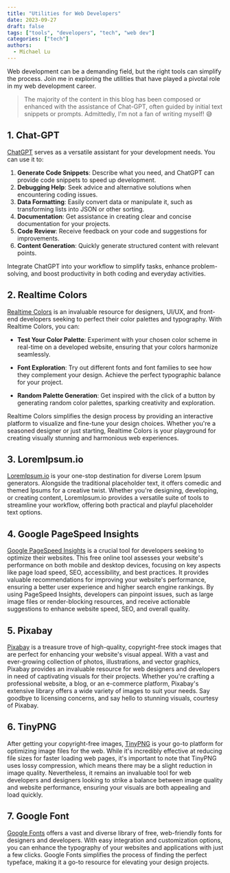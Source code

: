 ```yaml
---
title: "Utilities for Web Developers"
date: 2023-09-27
draft: false
tags: ["tools", "developers", "tech", "web dev"]
categories: ["tech"]
authors:
  - Michael Lu
---
```


Web development can be a demanding field, but the right tools can simplify the process. Join me in exploring the utilities that have played a pivotal role in my web development career.

> The majority of the content in this blog has been composed or enhanced with the assistance of Chat-GPT, often guided by initial text snippets or prompts. Admittedly, I'm not a fan of writing myself! 😅

## 1. Chat-GPT

[ChatGPT](https://chat.openai.com/) serves as a versatile assistant for your development needs. You can use it to:

1. **Generate Code Snippets**: Describe what you need, and ChatGPT can provide code snippets to speed up development.
2. **Debugging Help**: Seek advice and alternative solutions when encountering coding issues.
3. **Data Formatting**: Easily convert data or manipulate it, such as transforming lists into JSON or other sorting.
4. **Documentation**: Get assistance in creating clear and concise documentation for your projects.
5. **Code Review**: Receive feedback on your code and suggestions for improvements.
6. **Content Generation**: Quickly generate structured content with relevant points.

Integrate ChatGPT into your workflow to simplify tasks, enhance problem-solving, and boost productivity in both coding and everyday activities.

## 2. Realtime Colors

[Realtime Colors](https://www.realtimecolors.com) is an invaluable resource for designers, UI/UX, and front-end developers seeking to perfect their color palettes and typography. With Realtime Colors, you can:

- **Test Your Color Palette**: Experiment with your chosen color scheme in real-time on a developed website, ensuring that your colors harmonize seamlessly.

- **Font Exploration**: Try out different fonts and font families to see how they complement your design. Achieve the perfect typographic balance for your project.

- **Random Palette Generation**: Get inspired with the click of a button by generating random color palettes, sparking creativity and exploration.

Realtime Colors simplifies the design process by providing an interactive platform to visualize and fine-tune your design choices. Whether you're a seasoned designer or just starting, Realtime Colors is your playground for creating visually stunning and harmonious web experiences.

## 3. LoremIpsum.io

[LoremIpsum.io](https://loremipsum.io/ultimate-list-of-lorem-ipsum-generators/) is your one-stop destination for diverse Lorem Ipsum generators. Alongside the traditional placeholder text, it offers comedic and themed Ipsums for a creative twist. Whether you're designing, developing, or creating content, LoremIpsum.io provides a versatile suite of tools to streamline your workflow, offering both practical and playful placeholder text options.

## 4. Google PageSpeed Insights

[Google PageSpeed Insights](https://pagespeed.web.dev/) is a crucial tool for developers seeking to optimize their websites. This free online tool assesses your website's performance on both mobile and desktop devices, focusing on key aspects like page load speed, SEO, accessibility, and best practices. It provides valuable recommendations for improving your website's performance, ensuring a better user experience and higher search engine rankings. By using PageSpeed Insights, developers can pinpoint issues, such as large image files or render-blocking resources, and receive actionable suggestions to enhance website speed, SEO, and overall quality.

## 5. Pixabay

[Pixabay](https://pixabay.com/photos/) is a treasure trove of high-quality, copyright-free stock images that are perfect for enhancing your website's visual appeal. With a vast and ever-growing collection of photos, illustrations, and vector graphics, Pixabay provides an invaluable resource for web designers and developers in need of captivating visuals for their projects. Whether you're crafting a professional website, a blog, or an e-commerce platform, Pixabay's extensive library offers a wide variety of images to suit your needs. Say goodbye to licensing concerns, and say hello to stunning visuals, courtesy of Pixabay.

## 6. TinyPNG

After getting your copyright-free images, [TinyPNG](https://tinypng.com/) is your go-to platform for optimizing image files for the web. While it's incredibly effective at reducing file sizes for faster loading web pages, it's important to note that TinyPNG uses lossy compression, which means there may be a slight reduction in image quality. Nevertheless, it remains an invaluable tool for web developers and designers looking to strike a balance between image quality and website performance, ensuring your visuals are both appealing and load quickly.

## 7. Google Font

[Google Fonts](https://fonts.google.com/) offers a vast and diverse library of free, web-friendly fonts for designers and developers. With easy integration and customization options, you can enhance the typography of your websites and applications with just a few clicks. Google Fonts simplifies the process of finding the perfect typeface, making it a go-to resource for elevating your design projects.
